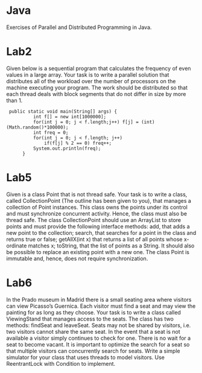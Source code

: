 # Java
Exercises of Parallel and Distributed Programming in Java.

# Lab2
Given below is a sequential program that calculates the frequency of even values in a large array. Your task is to write a parallel solution that distributes all of the workload over the number of processors on the machine executing your program. The work should be distributed so that each thread deals with block segments that do not differ in size by more than 1.

```
 public static void main(String[] args) {
          int f[] = new int[1000000];
          for(int j = 0; j < f.length;j++) f[j] = (int)(Math.random()*100000);
          int freq = 0;
          for(int j = 0; j < f.length; j++)
        	  if(f[j] % 2 == 0) freq++;
          System.out.println(freq);
      }
 ```
 # Lab5
Given is a class Point that is not thread safe. Your task is to write a class, called CollectionPoint (The outline has been given to you), that manages a collection of Point instances. This class owns the points under its control and must synchronize concurrent activity. Hence, the class must also be thread safe. The class CollectionPoint should use an ArrayList to store points and must provide the following interface methods: add, that adds a new point to the collection; search, that searches for a point in the class and returns true or false; getAllX(int x) that returns a list of all points whose x-ordinate matches x; toString, that the list of points as a String. It should also be possible to replace an existing point with a new one. The class Point is immutable and, hence, does not require synchronization.


# Lab6
In the Prado museum in Madrid there is a small seating area where visitors can view Picasso’s Guernica. 
Each visitor must find a seat and may view the painting for as long as they choose. 
Your task is to write a class called ViewingStand that manages access to the seats. 
The class has two methods: findSeat and leaveSeat. 
Seats may not be shared by visitors, i.e. two visitors cannot share the same seat. 
In the event that a seat is not available a visitor simply continues to check for one. 
There is no wait for a seat to become vacant. 
It is important to optimize the search for a seat so that multiple visitors can concurrently search for seats. 
Write a simple simulator for your class that uses threads to model visitors. 
Use ReentrantLock with Condition to implement.


